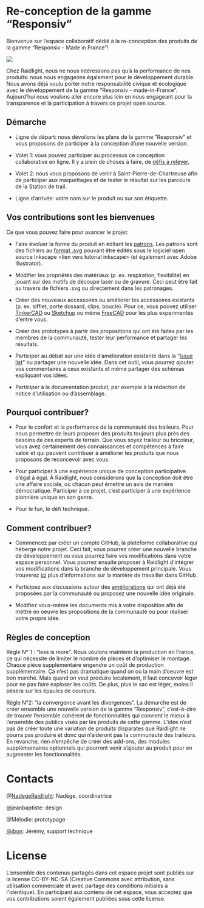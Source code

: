 Re-conception de la gamme “Responsiv”
=====================================

Bienvenue sur l’espace collaboratif dédié à la re-conception des produits de la
gamme “Responsiv - Made in France”!

![](https://github.com/Raidlight/Projet-Pilote-Open-Source/blob/master/ressources/images/3%20sacs.jpg)

Chez Raidlight, nous ne nous intéressons pas qu’à la performance de nos
produits: nous nous engageons également pour le développement durable. Nous
avons déjà voulu porter notre responsabilité civique et écologique avec le
développement de la gamme “Responsiv - made-in-France”. Aujourd’hui nous voulons
aller encore plus loin en nous engageant pour la transparence et la
participation à travers ce projet open source.

Démarche
--------

-   Ligne de départ: nous dévoilons les plans de la gamme “Responsiv” et vous
    proposons de participer à la conception d’une nouvelle version.

-   Volet 1: vous pouvez participer au processus ce conception collaborative en
    ligne. Il y a plein de choses à faire, de [défis à
    relever.](https://github.com/Raidlight/Projet-Pilote-Open-Source/issues)

-   Volet 2: nous vous proposons de venir à Saint-Pierre-de-Chartreuse afin de
    participer aux maquettages et de tester le résultat sur les parcours de la
    Station de trail.

-   Ligne d’arrivée: votre nom sur le produit ou sur son étiquette.

Vos contributions sont les bienvenues
-------------------------------------

Ce que vous pouvez faire pour avancer le projet:

-   Faire évoluer la forme du produit en éditant les
    [patrons](https://github.com/Raidlight/Projet-Pilote-Open-Source/tree/master/Patrons).
    Les patrons sont des fichiers au [format
    .svg](https://fr.wikipedia.org/wiki/Scalable_Vector_Graphics) pouvant être
    édités sous le logiciel open source Inkscape \<lien vers tutorial inkscape\>
    (et également avec Adobe Illustrator).

-   Modifier les propriétés des matériaux (p .ex. respiration, flexibilité) en
    jouant sur des motifs de découpe laser ou de gravure. Ceci peut être fait au
    travers de fichiers .svg ou directement dans les patronages.

-   Créer des nouveaux accessoires ou améliorer les accessoires existants (p.
    ex. sifflet, porte dossard, clips, boucle). Pour ce, vous pouvez utiliser
    [TinkerCAD](https://www.tinkercad.com/) ou
    [Sketchup](http://www.sketchup.com/) ou même
    [FreeCAD](https://www.freecadweb.org/) pour les plus experimentés d’entre
    vous.

-   Créer des prototypes à partir des propositions qui ont été faites par les
    membres de la communauté, tester leur performance et partager les résultats.

-   Participer au débat sur une idée d’amélioration existante dans la “[issue
    list](https://github.com/Raidlight/Projet-Pilote-Open-Source/issues)” ou
    partager une nouvelle idée. Dans cet outil, vous pourrez ajouter vos
    commentaires à ceux existants et même partager des schémas expliquant vos
    idées.

-   Participer à la documentation produit, par exemple à la rédaction de notice
    d’utilisation ou d’assemblage.

Pourquoi contribuer?
--------------------

-   Pour le confort et la performance de la communauté des traileurs. Pour nous
    permettre de leurs proposer des produits toujours plus près des besoins de
    ces experts de terrain. Que vous soyez traileur ou bricoleur, vous avez
    certainement des connaissances et compétences à faire valoir et qui peuvent
    contribuer à améliorer les produits que nous proposons de reconcevoir avec
    vous.

-   Pour participer à une expérience unique de conception participative d’égal à
    égal. À Raidlight, nous considérons que la conception doit être une affaire
    sociale, où chacun peut émettre un avis de manière démocratique. Participer
    à ce projet, c’est participer à une expérience pionnière unique en son
    genre.

-   Pour le fun, le défi technique.

Comment contribuer?
-------------------

-   Commencez par créer un compte GitHub, la plateforme collaborative qui
    héberge notre projet. Ceci fait, vous pourrez créer une nouvelle branche de
    développement ou vous pourrez faire vos modifications dans votre espace
    personnel. Vous pourrez ensuite proposer à Raidlight d’intégrer vos
    modifications dans la branche de développement principale. Vous trouverez
    [ici](https://guides.github.com/introduction/flow/) plus d’informations sur
    la manière de travailler dans GitHub.

-   Participez aux discussions autour des
    [améliorations](https://github.com/Raidlight/Projet-Pilote-Open-Source/issues)
    qui ont déjà été proposées par la communauté ou proposez une nouvelle idée
    originale.

-   Modifiez vous-même les documents mis à votre disposition afin de mettre en
    oeuvre les propositions de la communauté ou pour réaliser votre propre idée.

Règles de conception
--------------------

Règle N° 1 : “less is more”. Nous voulons maintenir la production en France, ce
qui nécessite de limiter le nombre de pièces et d’optimiser le montage. Chaque
pièce supplémentaire engendre un coût de production supplémentaire. Çà n’est pas
dramatique quand on où la main d’oeuvre est bon marché. Mais quand on veut
produire localement, il faut concevoir léger pour ne pas faire exploser les
coûts. De plus, plus le sac est léger, moins il pèsera sur les épaules de
coureurs.

Règle N°2: “la convergence avant les divergences”. La démarche est de créer
ensemble une nouvelle version de la gamme “Responsiv”, c’est-à-dire de trouver
l’ensemble cohérent de fonctionnalités qui convient le mieux à l’ensemble des
publics visés par les produits de cette gamme. L’idée n’est pas de créer toute
une variation de produits disparates que Raidlight ne pourra pas produire et
donc qui n’aideront pas la communauté des traileurs. En revanche, rien n’empêche
de créer des add-ons, des modules supplémentaires optionnels qui pourront venir
s’ajouter au produit pour en augmenter les fonctionnalités.

Contacts
========

\@[NadegeRaidlight](https://github.com/NadegeRaidlight): Nadège, coordinatrice

\@jeanbaptiste: design

\@Mélodie: prototypage

[\@jbon](https://github.com/jbon): Jérémy, support technique

License
=======

L’ensemble des contenus partagés dans cet espace projet sont publiés sur la
license CC-BY-NC-SA (Creative Commons avec attribution, sans utilisation
commerciale et avec partage des conditions initiales à l'identique). En
participant aux contenu de cet espace, vous acceptez que vos contributions
soient également publiées sous cette license.
